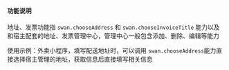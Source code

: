 #### 功能说明

地址、发票功能指 `swan.chooseAddress` 和 `swan.chooseInvoiceTitle` 能力以及和宿主配套的地址、发票管理中心，管理中心一般包含添加、删除、编辑等能力

使用示例：外卖小程序，填写配送地址时，可以调用 `swan.chooseAddress`能力直接选择宿主管理的地址，获取信息后直接填写相关信息
 

